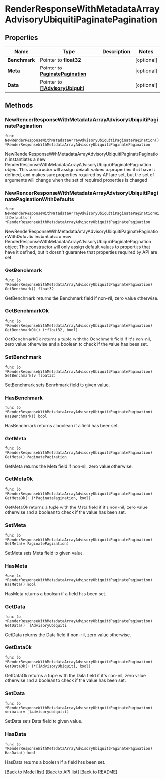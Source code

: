 # RenderResponseWithMetadataArrayAdvisoryUbiquitiPaginatePagination

## Properties

Name | Type | Description | Notes
------------ | ------------- | ------------- | -------------
**Benchmark** | Pointer to **float32** |  | [optional] 
**Meta** | Pointer to [**PaginatePagination**](PaginatePagination.md) |  | [optional] 
**Data** | Pointer to [**[]AdvisoryUbiquiti**](AdvisoryUbiquiti.md) |  | [optional] 

## Methods

### NewRenderResponseWithMetadataArrayAdvisoryUbiquitiPaginatePagination

`func NewRenderResponseWithMetadataArrayAdvisoryUbiquitiPaginatePagination() *RenderResponseWithMetadataArrayAdvisoryUbiquitiPaginatePagination`

NewRenderResponseWithMetadataArrayAdvisoryUbiquitiPaginatePagination instantiates a new RenderResponseWithMetadataArrayAdvisoryUbiquitiPaginatePagination object
This constructor will assign default values to properties that have it defined,
and makes sure properties required by API are set, but the set of arguments
will change when the set of required properties is changed

### NewRenderResponseWithMetadataArrayAdvisoryUbiquitiPaginatePaginationWithDefaults

`func NewRenderResponseWithMetadataArrayAdvisoryUbiquitiPaginatePaginationWithDefaults() *RenderResponseWithMetadataArrayAdvisoryUbiquitiPaginatePagination`

NewRenderResponseWithMetadataArrayAdvisoryUbiquitiPaginatePaginationWithDefaults instantiates a new RenderResponseWithMetadataArrayAdvisoryUbiquitiPaginatePagination object
This constructor will only assign default values to properties that have it defined,
but it doesn't guarantee that properties required by API are set

### GetBenchmark

`func (o *RenderResponseWithMetadataArrayAdvisoryUbiquitiPaginatePagination) GetBenchmark() float32`

GetBenchmark returns the Benchmark field if non-nil, zero value otherwise.

### GetBenchmarkOk

`func (o *RenderResponseWithMetadataArrayAdvisoryUbiquitiPaginatePagination) GetBenchmarkOk() (*float32, bool)`

GetBenchmarkOk returns a tuple with the Benchmark field if it's non-nil, zero value otherwise
and a boolean to check if the value has been set.

### SetBenchmark

`func (o *RenderResponseWithMetadataArrayAdvisoryUbiquitiPaginatePagination) SetBenchmark(v float32)`

SetBenchmark sets Benchmark field to given value.

### HasBenchmark

`func (o *RenderResponseWithMetadataArrayAdvisoryUbiquitiPaginatePagination) HasBenchmark() bool`

HasBenchmark returns a boolean if a field has been set.

### GetMeta

`func (o *RenderResponseWithMetadataArrayAdvisoryUbiquitiPaginatePagination) GetMeta() PaginatePagination`

GetMeta returns the Meta field if non-nil, zero value otherwise.

### GetMetaOk

`func (o *RenderResponseWithMetadataArrayAdvisoryUbiquitiPaginatePagination) GetMetaOk() (*PaginatePagination, bool)`

GetMetaOk returns a tuple with the Meta field if it's non-nil, zero value otherwise
and a boolean to check if the value has been set.

### SetMeta

`func (o *RenderResponseWithMetadataArrayAdvisoryUbiquitiPaginatePagination) SetMeta(v PaginatePagination)`

SetMeta sets Meta field to given value.

### HasMeta

`func (o *RenderResponseWithMetadataArrayAdvisoryUbiquitiPaginatePagination) HasMeta() bool`

HasMeta returns a boolean if a field has been set.

### GetData

`func (o *RenderResponseWithMetadataArrayAdvisoryUbiquitiPaginatePagination) GetData() []AdvisoryUbiquiti`

GetData returns the Data field if non-nil, zero value otherwise.

### GetDataOk

`func (o *RenderResponseWithMetadataArrayAdvisoryUbiquitiPaginatePagination) GetDataOk() (*[]AdvisoryUbiquiti, bool)`

GetDataOk returns a tuple with the Data field if it's non-nil, zero value otherwise
and a boolean to check if the value has been set.

### SetData

`func (o *RenderResponseWithMetadataArrayAdvisoryUbiquitiPaginatePagination) SetData(v []AdvisoryUbiquiti)`

SetData sets Data field to given value.

### HasData

`func (o *RenderResponseWithMetadataArrayAdvisoryUbiquitiPaginatePagination) HasData() bool`

HasData returns a boolean if a field has been set.


[[Back to Model list]](../README.md#documentation-for-models) [[Back to API list]](../README.md#documentation-for-api-endpoints) [[Back to README]](../README.md)


